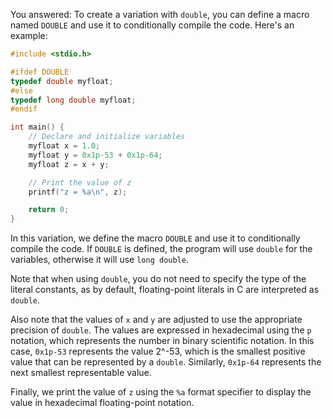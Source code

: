 
You answered:
To create a variation with `double`, you can define a macro named `DOUBLE` and use it to conditionally compile the code. Here's an example:

```c
#include <stdio.h>

#ifdef DOUBLE
typedef double myfloat;
#else
typedef long double myfloat;
#endif

int main() {
    // Declare and initialize variables
    myfloat x = 1.0;
    myfloat y = 0x1p-53 + 0x1p-64;
    myfloat z = x + y;

    // Print the value of z
    printf("z = %a\n", z);

    return 0;
} 
```

In this variation, we define the macro `DOUBLE` and use it to conditionally compile the code. If `DOUBLE` is defined, the program will use `double` for the variables, otherwise it will use `long double`.

Note that when using `double`, you do not need to specify the type of the literal constants, as by default, floating-point literals in C are interpreted as `double`.

Also note that the values of `x` and `y` are adjusted to use the appropriate precision of `double`. The values are expressed in hexadecimal using the `p` notation, which represents the number in binary scientific notation. In this case, `0x1p-53` represents the value 2^-53, which is the smallest positive value that can be represented by a `double`. Similarly, `0x1p-64` represents the next smallest representable value.

Finally, we print the value of `z` using the `%a` format specifier to display the value in hexadecimal floating-point notation.

